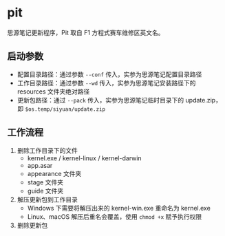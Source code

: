 # pit

思源笔记更新程序，Pit 取自 F1 方程式赛车维修区英文名。

## 启动参数

* 配置目录路径：通过参数 `--conf` 传入，实参为思源笔记配置目录路径
* 工作目录路径：通过参数 `--wd` 传入，实参为思源笔记安装路径下的 resources 文件夹绝对路径
* 更新包路径：通过 `--pack` 传入，实参为思源笔记临时目录下的 update.zip，即 `$os.temp/siyuan/update.zip`

## 工作流程

1. 删除工作目录下的文件
   * kernel.exe / kernel-linux / kernel-darwin
   * app.asar
   * appearance 文件夹
   * stage 文件夹
   * guide 文件夹
2. 解压更新包到工作目录
   * Windows 下需要将解压出来的 kernel-win.exe 重命名为 kernel.exe
   * Linux、macOS 解压后重名会覆盖，使用 `chmod +x` 赋予执行权限
3. 删除更新包

